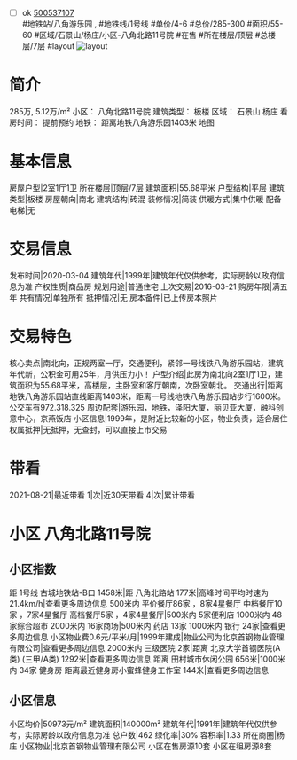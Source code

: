 - [ ] ok [500537107](https://bj.5i5j.com/ershoufang/500537107.html)  
 #地铁站/八角游乐园 ,  #地铁线/1号线
#单价/4-6 #总价/285-300 #面积/55-60   #区域/石景山/杨庄/小区-八角北路11号院 #在售 #所在楼层/顶层 #总楼层/7层 #layout 
![layout](http://image2.5i5j.com//group2/M00/F5/0C/CgqJM17blI-AQ4tKAAELDxIlozU846.jpg_P5.jpg) 
# 简介 
 285万,  5.12万/m² 
小区： 八角北路11号院
建筑类型： 板楼
区域： 石景山 杨庄
看房时间： 提前预约
地铁： 距离地铁八角游乐园1403米 地图
# 基本信息 
 房屋户型|2室1厅1卫
所在楼层|顶层/7层
建筑面积|55.68平米
户型结构|平层
建筑类型|板楼
房屋朝向|南北
建筑结构|砖混
装修情况|简装
供暖方式|集中供暖
配备电梯|无
# 交易信息 
 发布时间|2020-03-04
建筑年代|1999年|建筑年代仅供参考，实际房龄以政府信息为准
产权性质|商品房
规划用途|普通住宅
上次交易|2016-03-21
购房年限|满五年
共有情况|单独所有
抵押情况|无
房本备件|已上传房本照片
# 交易特色 
 核心卖点|南北向，正规两室一厅，交通便利，紧邻一号线铁八角游乐园站，建筑年代新，公积金可用25年，月供压力小！
户型介绍|此房为南北向2室1厅1卫，建筑面积为55.68平米，高楼层，主卧室和客厅朝南，次卧室朝北。
交通出行|距离地铁八角游乐园站直线距离1403米，距离一号线地铁八角游乐园站步行1600米。公交车有972.318.325
周边配套|游乐园，地铁，泽阳大厦，丽贝亚大厦，融科创意中心，京燕饭店
小区信息|1999年，是附近比较新的小区，物业负责，适合居住
权属抵押|无抵押，无查封，可以直接上市交易
# 带看 
 2021-08-21|最近带看	 1|次|近30天带看	 4|次|累计带看
# 小区 八角北路11号院
## 小区指数 
 距 1号线 古城地铁站-B口 1458米|距 八角北路站 177米|高峰时间平均时速为21.4km/h|查看更多周边信息
500米内 平价餐厅86家 ，8家4星餐厅
中档餐厅10家 ，7家4星餐厅
高档餐厅5家 ，4家4星餐厅|500米内 5家便利店
1000米内 48家综合超市
2000米内 16家商场|500米内 药店 13家
1000米内 银行 24家|查看更多周边信息
小区物业费0.6元/平米/月|1999年建成|物业公司为北京首钢物业管理有限公司|查看更多周边信息
2000米内 三级医院 2家|距离 北京大学首钢医院(A类) (三甲/A类) 1292米|查看更多周边信息
距离 田村城市休闲公园 656米|1000米内 34家 健身房
距离最近健身房小蜜蜂健身工作室 144米|查看更多周边信息
## 小区信息 
 小区均价|50973元/m²
建筑面积|140000m²
建筑年代|1991年|建筑年代仅供参考，实际房龄以政府信息为准
总户数|462
绿化率|30%
容积率|1.33
所在商圈|杨庄
小区物业|北京首钢物业管理有限公司
小区在售房源10套
小区在租房源8套
